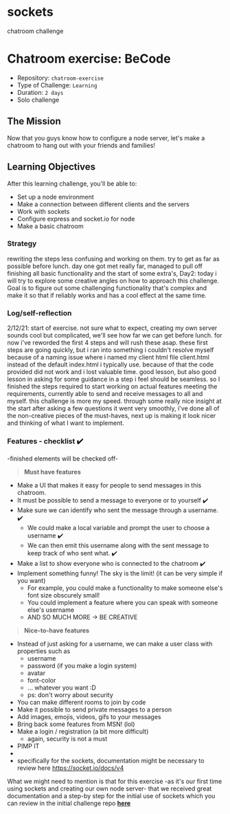 # sockets
chatroom challenge

# Chatroom exercise: BeCode
- Repository: `chatroom-exercise`
- Type of Challenge: `Learning`
- Duration: `2 days`
- Solo challenge


## The Mission

Now that you guys know how to configure a node server, let's make a chatroom to hang out with your friends and families!


## Learning Objectives 
After this learning challenge, you'll be able to:
- Set up a node environment
- Make a connection between different clients and the servers
- Work with sockets
- Configure express and socket.io for node
- Make a basic chatroom

### Strategy
rewriting the steps less confusing and working on them. 
try to get as far as possible before lunch. 
day one got met really far, managed to pull off finishing all basic functionality and the start of some extra's, 
Day2: today i will try to explore some creative angles on how to approach this challenge.
Goal is to figure out some challenging functionality that's complex and make it so that if reliably works and has a cool effect at the same time. 

### Log/self-reflection
2/12/21: start of exercise. not sure what to expect, creating my own server sounds cool but complicated, we'll see how far we can get before lunch. for now i've reworded the first 4 steps and will rush these asap.
these first steps are going quickly, but i ran into something i couldn't resolve myself because of a naming issue where i named my client html file client.html instead of the default index.html i typically use. because of that the code provided did not work and i lost valuable time. good lesson, but also good lesson in asking for some guidance in a step i feel should be seamless.
so I finished the steps required to start working on actual features meeting the requirements, currently able to send and receive messages to all and myself. 
this challenge is more my speed. through some really nice insight at the start after asking a few questions it went very smoothly, i've done all of the non-creative pieces of the must-haves, next up is making it look nicer and thinking of what I want to implement. 


### Features - checklist :heavy_check_mark:
-finished elements will be checked off-
>__Must have features__
- Make a UI that makes it easy for people to send messages in this chatroom. 
- It must be possible to send a message to everyone or to yourself :heavy_check_mark:
- Make sure we can identify who sent the message through a username. :heavy_check_mark: 
    - We could make a local variable and prompt the user to choose a username :heavy_check_mark:
    - We can then emit this username along with the sent message to keep track of who sent what. :heavy_check_mark:
- Make a list to show everyone who is connected to the chatroom :heavy_check_mark:
- Implement something funny! The sky is the limit! (it can be very simple if you want)
    - For example, you could make a functionality to make someone else's font size obscurely small!
    - You could implement a feature where you can speak with someone else's username
    - AND SO MUCH MORE -> BE CREATIVE


>__Nice-to-have features__
- Instead of just asking for a username, we can make a user class with properties such as
    - username
    - password (if you make a login system)
    - avatar
    - font-color
    - ... whatever you want :D
    - ps: don't worry about security
- You can make different rooms to join by code
- Make it possible to send private messages to a person
- Add images, emojis, videos, gifs to your messages
- Bring back some features from MSN! (lol)
- Make a login / registration (a bit more difficult)
    - again, security is not a must
- PIMP IT
- 
- specifically for the sockets, documentation might be necessary to review here https://socket.io/docs/v4 

What we might need to mention is that for this exercise -as it's our first time using sockets and creating our own node server-  that we received great documentation and a step-by step for the initial use of sockets which you can review in the initial challenge repo [__here__](https://github.com/becodeorg/ANT-Lamarr-5.34/tree/main/2.The-Hill/js/sockets)
